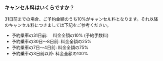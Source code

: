 ### キャンセル料はいくらですか？

31日前までの場合、ご予約金額のうち10%がキャンセル料となります。それ以降のキャンセル料につきましては下記をご参考ください。
- 予約乗車の31日前:　	 料金全額の10% (予約手数料)
- 予約乗車の30日～8日前: 	 料金全額の25%
- 予約乗車の7日～4日前:      料金全額の75%
- 予約乗車の3日前以降:       料金全額の100% 